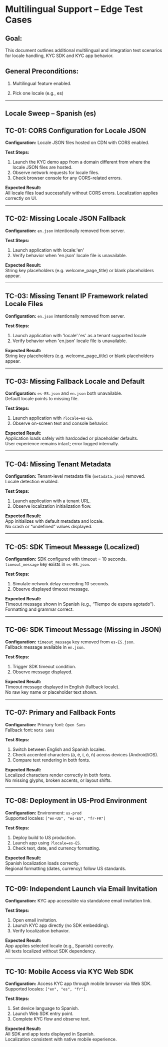 # Multilingual Support – Edge Test Cases


## Goal: 
This document outlines additional multilingual and integration test scenarios for locale handling, KYC SDK and KYC app behavior.


## General Preconditions:

1. Multilingual feature enabled. 

2. Pick one locale (e.g., es)


---

## Locale Sweep – Spanish (es)

## **TC-01: CORS Configuration for Locale JSON**
**Configuration:**
Locale JSON files hosted on CDN with CORS enabled.

**Test Steps:**
1. Launch the KYC demo app from a domain different from where the locale JSON files are hosted.  
2. Observe network requests for locale files.  
3. Check browser console for any CORS-related errors.

**Expected Result:**  
All locale files load successfully without CORS errors. Localization applies correctly on UI.

---

## **TC-02: Missing Locale JSON Fallback**
**Configuration:**
`en.json` intentionally removed from server.  

**Test Steps:**
1. Launch application with locale:'en'  
2. Verify behavior when 'en.json' locale file is unavailable.

**Expected Result:**  
String key placeholders (e.g. welcome_page_title) or blank placeholders appear.

---

## **TC-03: Missing Tenant IP Framework related Locale Files**
**Configuration:**
`en.json` intentionally removed from server.  

**Test Steps:**
1. Launch application with 'locale':'es' as a tenant supported locale
2. Verify behavior when 'en.json' locale file is unavailable.

**Expected Result:**  
String key placeholders (e.g. welcome_page_title) or blank placeholders appear.

---

## **TC-03: Missing Fallback Locale and Default**
**Configuration:**
`es-ES.json` and `en.json` both unavailable.  
Default locale points to missing file.

**Test Steps:**
1. Launch application with `?locale=es-ES`.  
2. Observe on-screen text and console behavior.

**Expected Result:**  
Application loads safely with hardcoded or placeholder defaults.  
User experience remains intact; error logged internally.

---

## **TC-04: Missing Tenant Metadata**
**Configuration:**
Tenant-level metadata file (`metadata.json`) removed.  
Locale detection enabled.

**Test Steps:**
1. Launch application with a tenant URL.  
2. Observe localization initialization flow.

**Expected Result:**  
App initializes with default metadata and locale.  
No crash or “undefined” values displayed.

---

## **TC-05: SDK Timeout Message (Localized)**
**Configuration:**
SDK configured with timeout = 10 seconds.  
`timeout_message` key exists in `es-ES.json`.

**Test Steps:**
1. Simulate network delay exceeding 10 seconds.  
2. Observe displayed timeout message.

**Expected Result:**  
Timeout message shown in Spanish (e.g., “Tiempo de espera agotado”).  
Formatting and grammar correct.

---

## **TC-06: SDK Timeout Message (Missing in JSON)**
**Configuration:**
`timeout_message` key removed from `es-ES.json`.  
Fallback message available in `en.json`.

**Test Steps:**
1. Trigger SDK timeout condition.  
2. Observe message displayed.

**Expected Result:**  
Timeout message displayed in English (fallback locale).  
No raw key name or placeholder text shown.

---

## **TC-07: Primary and Fallback Fonts**
**Configuration:**
Primary font: `Open Sans`  
Fallback font: `Noto Sans`

**Test Steps:**
1. Switch between English and Spanish locales.  
2. Check accented characters (á, é, í, ó, ñ) across devices (Android/iOS).  
3. Compare text rendering in both fonts.

**Expected Result:**  
Localized characters render correctly in both fonts.  
No missing glyphs, broken accents, or layout shifts.

---

## **TC-08: Deployment in US-Prod Environment**
**Configuration:**
Environment: `us-prod`  
Supported locales: `["en-US", "es-ES", "fr-FR"]`

**Test Steps:**
1. Deploy build to US production.  
2. Launch app using `?locale=es-ES`.  
3. Check text, date, and currency formatting.

**Expected Result:**  
Spanish localization loads correctly.  
Regional formatting (dates, currency) follow US standards.

---

## **TC-09: Independent Launch via Email Invitation**
**Configuration:**
KYC app accessible via standalone email invitation link.

**Test Steps:**
1. Open email invitation.  
2. Launch KYC app directly (no SDK embedding).  
3. Verify localization behavior.

**Expected Result:**  
App applies selected locale (e.g., Spanish) correctly.  
All texts localized without SDK dependency.

---

## **TC-10: Mobile Access via KYC Web SDK**
**Configuration:**
Access KYC app through mobile browser via Web SDK.  
Supported locales: `["en", "es", "fr"]`.

**Test Steps:**
1. Set device language to Spanish.  
2. Launch Web SDK entry point.  
3. Complete KYC flow and observe text.

**Expected Result:**  
All SDK and app texts displayed in Spanish.  
Localization consistent with native mobile experience.
